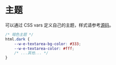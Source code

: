 # 主题

可以通过 CSS vars 定义自己的主题，样式请参考[源码](https://github.com/wangeditor-team/wangEditor/blob/master/packages/editor/src/assets/index.less)。

```css
/* 暗色主题 */
html.dark {
    --w-e-textarea-bg-color: #333;
    --w-e-textarea-color: #fff;
    /* ...其他... */
}
```
